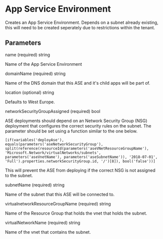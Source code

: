 # App Service Environment

Creates an App Service Environment.  Depends on a subnet already existing, this will need to be created seperately due to restrictions within the tenant.

## Parameters

name (required) string

Name of the App Service Environment

domainName (required) string

Name of the DNS domain that this ASE and it's child apps will be part of.

location (optional) string

Defaults to West Europe.

networkSecurityGroupAssigned (required) bool

ASE deployments should depend on an Network Security Group (NSG) deployment that configures the correct security rules on the subnet.  The parameter should be set using a function similar to the one below.

    [if(variables('deployAse'), equals(parameters('aseNetworkSecurityGroup'), split(reference(resourceId(parameters('aseVNetResourceGroupName'), 'Microsoft.Network/virtualNetworks/subnets', parameters('aseVnetName'), parameters('aseSubnetName')), '2018-07-01', 'Full').properties.networkSecurityGroup.id, '/')[8]), bool('false'))]

This will prevent the ASE from deploying if the correct NSG is not assigned to the subnet.

subnetName (required) string

Name of the subnet that this ASE will be connected to.

virtualnetworkResourceGroupName (required) string

Name of the Resource Group that holds the vnet that holds the subnet.

virtualNetworkName (required) string

Name of the vnet that contains the subnet.
